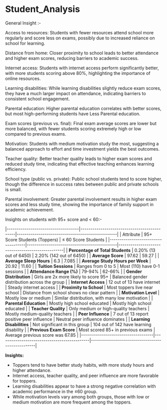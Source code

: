 # Student_Analysis

General Insight :-

Access to resources: Students with fewer resources attend school more regularly and score less on exams, possibly due to increased reliance on school for learning.

Distance from home: Closer proximity to school leads to better attendance and higher exam scores, reducing barriers to academic success.

Internet access: Students with internet access perform significantly better, with more students scoring above 80%, highlighting the importance of online resources.

Learning disabilities: While learning disabilities slightly reduce exam scores, they have a much larger impact on attendance, indicating barriers to consistent school engagement.

Parental education: Higher parental education correlates with better scores, but most high-performing students have Less Parental education.

Exam scores (previous vs. final): Final exam average scores are lower but more balanced, with fewer students scoring extremely high or low compared to previous exams.

Motivation: Students with medium motivation study the most, suggesting a balanced approach to effort and time investment yields the best outcomes.

Teacher quality: Better teacher quality leads to higher exam scores and reduced study time, indicating that effective teaching enhances learning efficiency.

School type (public vs. private): Public school students tend to score higher, though the difference in success rates between public and private schools is small.

Parental involvement: Greater parental involvement results in higher exam scores and less study time, showing the importance of family support in academic achievement.

Insights on students with 95+ score and < 60:-


|------------------------------------|---------------------------------------------|--------------------------------------------------|
| Attribute                          | 95+ Score Students (Toppers)                | ≤ 60 Score Students                              |
|------------------------------------|---------------------------------------------|--------------------------------------------------|
| **Percentage of Total Students**   | 0.20% (13 out of 6450)                      | 2.20% (142 out of 6450)                          |
| **Average Score**                  | 97.62                                       | 59.27                                            |
| **Average Sleep Hours**            | 6.3                                         | 7.085                                            |
| **Average Study Hours per Week**   | 20.92                                       | 11.60                                            |
| **Tuition Sessions**               | Ranges from 0 to 5                          | Most (110) have 0-1 sessions                     |
| **Attendance Range (%)**           | 79-94%                                      | 62-66%                                           |
| **Gender Distribution**            | Girls are 2x more likely to score 95+       | Balanced gender distribution across the group    |
| **Internet Access**                | 12 out of 13 have internet                  | Steady internet access                           |
| **Proximity to School**            | Most toppers live near school               | Distance from school shows no clear pattern      |
| **Motivation Level**               | Mostly low or medium                        | Similar distribution, with many low motivation   |
| **Parental Education**             | Mostly high school educated                 | Mostly high school educated                      |
| **Teacher Quality**                | Only medium or high-quality teachers        | Mostly medium-quality teachers                   |
| **Peer Influence**                 | 7 out of 13 report positive peer influence  | Neutral peer influence dominates                 |
| **Learning Disabilities**          | Not significant in this group               | 104 out of 142 have learning disability          |
| **Previous Exam Score**            | Most scored 85+ in previous exams           | Average previous score was 67.85                 |
|------------------------------------|---------------------------------------------|--------------------------------------------------|

**Insights:**
- Toppers tend to have better study habits, with more study hours and higher attendance.
- Internet access, teacher quality, and peer influence are more favorable for toppers.
- Learning disabilities appear to have a strong negative correlation with academic performance in the ≤60 group.
- While motivation levels vary among both groups, those with low or medium motivation are more frequent among the toppers.






  
